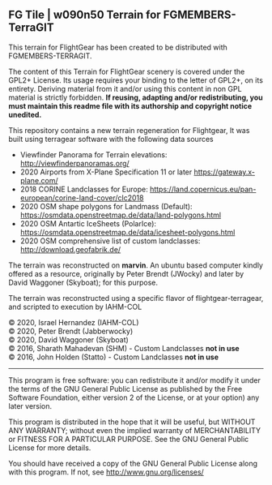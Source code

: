 FG Tile |  w090n50 Terrain for FGMEMBERS-TerraGIT
-------------------------------------------------

This terrain for FlightGear has been created to be distributed with FGMEMBERS-TERRAGIT. 

The content of this Terrain for FlightGear scenery is covered under the GPL2+ License. Its usage requires
your binding to the letter of GPL2+, on its entirety. Deriving material from it and/or using this content
in non GPL material is strictly forbidden. __If reusing, adapting and/or redistributing, you
must maintain this readme file with its authorship and copyright notice unedited.__

This repository contains a new terrain regeneration for Flightgear,
It was built using terragear software with the following data sources

* Viewfinder Panorama for Terrain elevations: http://viewfinderpanoramas.org/
* 2020 Airports from X-Plane Specification 11 or later https://gateway.x-plane.com/
* 2018 CORINE Landclasses for Europe: https://land.copernicus.eu/pan-european/corine-land-cover/clc2018
* 2020 OSM shape polygons for Landmass (Default): https://osmdata.openstreetmap.de/data/land-polygons.html
* 2020 OSM Antartic IceSheets (PolarIce): https://osmdata.openstreetmap.de/data/icesheet-polygons.html
* 2020 OSM comprehensive list of custom landclasses: http://download.geofabrik.de/

The terrain was reconstructed on __marvin__. An ubuntu based computer kindly offered as a resource, originally by
Peter Brendt (JWocky) and later by David Waggoner (Skyboat); for this purpose.

The terrain was reconstructed using a specific flavor of flightgear-terragear, and scripted to execution by IAHM-COL

:copyright: 2020, Israel Hernandez (IAHM-COL) <br>
:copyright: 2020, Peter Brendt (Jabberwocky)  <br>
:copyright: 2020, David Waggoner (Skyboat)  <br>
:copyright: 2016, Sharath Mahadevan (SHM) - Custom Landclasses __not in use__<br>
:copyright: 2016, John Holden (Statto) - Custom Landclasses __not in use__<br>

****

This program is free software: you can redistribute it and/or modify
it under the terms of the GNU General Public License as published by
the Free Software Foundation, either version 2 of the License, or
at your option) any later version.

This program is distributed in the hope that it will be useful,
but WITHOUT ANY WARRANTY; without even the implied warranty of
MERCHANTABILITY or FITNESS FOR A PARTICULAR PURPOSE.  See the
GNU General Public License for more details.

You should have received a copy of the GNU General Public License
along with this program.  If not, see <http://www.gnu.org/licenses/>
